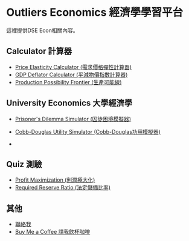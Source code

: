 # Outliers Economics 經濟學學習平台

這裡提供DSE Econ相關內容。

## Calculator 計算器
- [Price Elasticity Calculator (需求價格彈性計算器)](Calculator/PriceElasticityCalculator_public)
- [GDP Deflator Calculator (平減物價指數計算器)](Calculator/GDPDeflatorCalculator_public)
- [Production Possibility Frontier (生產可能線)](Calculator/PPFBasic_public)

## University Economics 大學經濟學
- [Prisoner's Dilemma Simulator (囚徒困境模擬器)](Calculator/PrisonersDilemmaSimulator_public)
- [Cobb-Douglas Utility Simulator (Cobb-Douglas功用模擬器)](Calculator/Cobb-Douglas%20utility%20function_public)

- 
## Quiz 測驗
- [Profit Maximization (利潤極大化)](Quiz/ProfitMaximization_public.html)
- [Required Reserve Ratio (法定儲備比率)](Quiz/RequiredReserveRatio_public.html)

## 其他
- [聯絡我](mailto:outliers.hk@gmail.com)
- [Buy Me a Coffee 請我飲杯咖啡](https://buymeacoffee.com/outliersecon)
